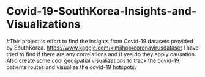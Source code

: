 # Covid-19-SouthKorea-Insights-and-Visualizations
#This project is effort to find the insights from Covid-19 datasets provided by SouthKorea. https://www.kaggle.com/kimjihoo/coronavirusdataset  I have tried to find if there are any correlations and if yes do they apply causation. Also create some cool geospatial visualizations to track the covid-19 patients routes and visualize the covid-19 hotspots.
